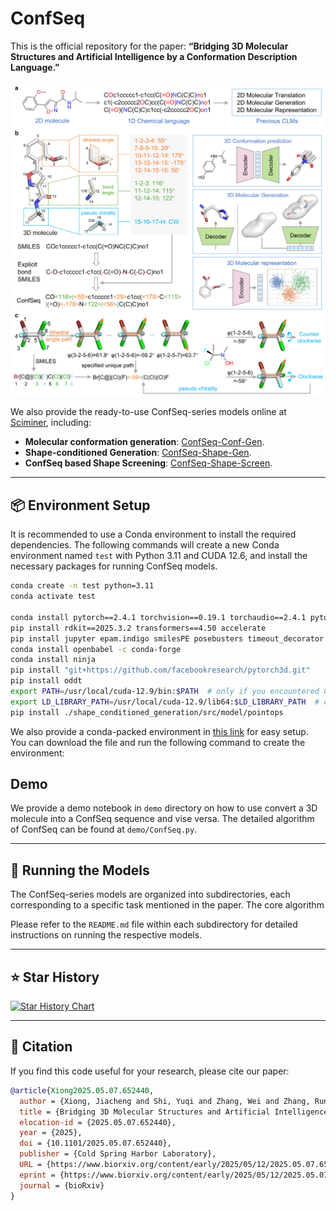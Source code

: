 # ConfSeq

This is the official repository for the paper:
**“Bridging 3D Molecular Structures and Artificial Intelligence by a Conformation Description Language.”**

![Overview](./assets/overview.png)

We also provide the ready-to-use ConfSeq-series models online at [Sciminer](https://sciminer.protonunfold.com/), including:
- **Molecular conformation generation**: [ConfSeq-Conf-Gen](https://sciminer.protonunfold.com/utility?tool=Confseq%20Conf%20Gen).
- **Shape-conditioned Generation**: [ConfSeq-Shape-Gen](https://sciminer.protonunfold.com/utility?tool=ConfSeq%20Shape%20Gen).
- **ConfSeq based Shape Screening**: [ConfSeq-Shape-Screen](https://sciminer.protonunfold.com/utility?tool=ConfSeq%20Shape%20Screen).
  
---

## 📦 Environment Setup

It is recommended to use a Conda environment to install the required dependencies. The following commands will create a new Conda environment named `test` with Python 3.11 and CUDA 12.6, and install the necessary packages for running ConfSeq models.

```bash
conda create -n test python=3.11
conda activate test

conda install pytorch==2.4.1 torchvision==0.19.1 torchaudio==2.4.1 pytorch-cuda=12.4 -c pytorch -c nvidia
pip install rdkit==2025.3.2 transformers==4.50 accelerate
pip install jupyter epam.indigo smilesPE posebusters timeout_decorator fcd_torch easydict py3dmol swanlab lmdb scikit-image matplotlib seaborn
conda install openbabel -c conda-forge
conda install ninja
pip install "git+https://github.com/facebookresearch/pytorch3d.git"
pip install oddt
export PATH=/usr/local/cuda-12.9/bin:$PATH  # only if you encountered CUDA version mismatch
export LD_LIBRARY_PATH=/usr/local/cuda-12.9/lib64:$LD_LIBRARY_PATH  # only if you encountered CUDA version mismatch
pip install ./shape_conditioned_generation/src/model/pointops
```
We also provide a conda-packed environment in [this link](mylink) for easy setup. You can download the file and run the following command to create the environment:


## Demo

We provide a demo notebook in `demo` directory on how to use convert a 3D molecule into a ConfSeq sequence and vise versa. The detailed algorithm of ConfSeq can be found at `demo/ConfSeq.py`.

---

## 🚀 Running the Models

The ConfSeq-series models are organized into subdirectories, each corresponding to a specific task mentioned in the paper.
The core algorithm 

Please refer to the `README.md` file within each subdirectory for detailed instructions on running the respective models.

---

## ⭐ Star History

[![Star History Chart](https://api.star-history.com/svg?repos=jiachengxiong/ConfSeq\&type=Date)](https://www.star-history.com/#jiachengxiong/ConfSeq&Date)

---

## 📖 Citation

If you find this code useful for your research, please cite our paper:

```bibtex
@article{Xiong2025.05.07.652440,
  author = {Xiong, Jiacheng and Shi, Yuqi and Zhang, Wei and Zhang, Runze and Chen, Zhiyi and Zeng, Chuanlong and Jiang, Xun and Cao, Duanhua and Xiong, Zhaoping and Zheng, Mingyue},
  title = {Bridging 3D Molecular Structures and Artificial Intelligence by a Conformation Description Language},
  elocation-id = {2025.05.07.652440},
  year = {2025},
  doi = {10.1101/2025.05.07.652440},
  publisher = {Cold Spring Harbor Laboratory},
  URL = {https://www.biorxiv.org/content/early/2025/05/12/2025.05.07.652440},
  eprint = {https://www.biorxiv.org/content/early/2025/05/12/2025.05.07.652440.full.pdf},
  journal = {bioRxiv}
}
```

